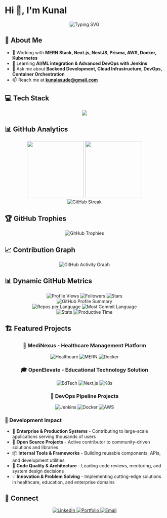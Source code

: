 # Hi 👋, I'm Kunal

<div align="center">
  <img src="https://readme-typing-svg.demolab.com?font=Fira+Code&pause=1000&color=2196F3&center=true&vCenter=true&width=435&lines=Full+Stack+Developer;Backend+%26+Software+Specialist;MERN+Stack+Expert;DevOps+Enthusiast" alt="Typing SVG" />
</div>

## 🚀 About Me

- 🔭 Working with **MERN Stack, Next.js, NestJS, Prisma, AWS, Docker, Kubernetes**
- 🌱 Learning **AI/ML integration & Advanced DevOps with Jenkins**
- 💬 Ask me about **Backend Development, Cloud Infrastructure, DevOps, Container Orchestration**
- 📫 Reach me at **[kunalasude@gmail.com](mailto:kunalasude@gmail.com)**

## 💻 Tech Stack

<div align="center">
  <img src="https://skillicons.dev/icons?i=js,ts,cpp,react,nextjs,nodejs,nestjs,express,mongodb,postgresql,mysql,redis,prisma,aws,docker,kubernetes,jenkins,git,github,python,graphql,tailwind,bootstrap,bash&perline=12" />
</div>

## 📊 GitHub Analytics

<div align="center">
  
  <!-- GitHub Stats Cards -->
  <img height="180em" src="https://github-readme-stats.vercel.app/api?username=KunalAsude&show_icons=true&theme=dark&hide_border=true&count_private=true&include_all_commits=true" />
  <img height="180em" src="https://github-readme-stats.vercel.app/api/top-langs/?username=KunalAsude&layout=compact&theme=dark&hide_border=true&langs_count=8" />
  
</div>

<div align="center">
  
  <!-- GitHub Streak Stats -->
  <img src="https://github-readme-streak-stats.herokuapp.com/?user=KunalAsude&theme=dark&hide_border=true" alt="GitHub Streak" />
  
</div>

## 🏆 GitHub Trophies

<div align="center">
  <img src="https://github-profile-trophy.vercel.app/?username=KunalAsude&theme=darkhub&no-frame=true&no-bg=true&margin-w=4&row=1" alt="GitHub Trophies" />
</div>

## 📈 Contribution Graph

<div align="center">
  
  <!-- GitHub Activity Graph -->
  <img src="https://github-readme-activity-graph.vercel.app/graph?username=KunalAsude&theme=github-compact&bg_color=0d1117&color=58a6ff&line=58a6ff&point=f0f6fc&area=true&hide_border=true" alt="GitHub Activity Graph" />
  
</div>

## 📊 Dynamic GitHub Metrics

<div align="center">
  
  <!-- Dynamic Badges -->
  <img src="https://komarev.com/ghpvc/?username=KunalAsude&style=for-the-badge&color=blue&label=Profile+Views" alt="Profile Views" />
  <img src="https://img.shields.io/github/followers/KunalAsude?style=for-the-badge&color=blue&labelColor=black&logo=github" alt="Followers" />
  <img src="https://img.shields.io/github/stars/KunalAsude?style=for-the-badge&color=yellow&labelColor=black&logo=github&affiliations=OWNER" alt="Stars" />
  
</div>

<div align="center">
  
  <!-- Detailed Profile Summary -->
  <img src="https://github-profile-summary-cards.vercel.app/api/cards/profile-details?username=KunalAsude&theme=github_dark" alt="GitHub Profile Summary" />
  
</div>

<div align="center">
  
  <!-- Additional Summary Cards -->
  <img src="https://github-profile-summary-cards.vercel.app/api/cards/repos-per-language?username=KunalAsude&theme=github_dark" alt="Repos per Language" />
  <img src="https://github-profile-summary-cards.vercel.app/api/cards/most-commit-language?username=KunalAsude&theme=github_dark" alt="Most Commit Language" />
  
</div>

<div align="center">
  
  <!-- Stats and Productive Time -->
  <img src="https://github-profile-summary-cards.vercel.app/api/cards/stats?username=KunalAsude&theme=github_dark" alt="Stats" />
  <img src="https://github-profile-summary-cards.vercel.app/api/cards/productive-time?username=KunalAsude&theme=github_dark&utcOffset=5.5" alt="Productive Time" />
  
</div>

## 🏗️ Featured Projects

<div align="center">
  
  ### 🏥 **MediNexus** - Healthcare Management Platform
  ![Healthcare](https://img.shields.io/badge/Healthcare-Tech-success?style=for-the-badge&logo=medical-cross)
  ![MERN](https://img.shields.io/badge/MERN-Stack-blue?style=for-the-badge&logo=react)
  ![Docker](https://img.shields.io/badge/Docker-Containerized-blue?style=for-the-badge&logo=docker)
  
  ### 🎓 **OpenElevate** - Educational Technology Solution
  ![EdTech](https://img.shields.io/badge/EdTech-Platform-orange?style=for-the-badge&logo=graduation-cap)
  ![Next.js](https://img.shields.io/badge/Next.js-Framework-black?style=for-the-badge&logo=next.js)
  ![K8s](https://img.shields.io/badge/Kubernetes-Orchestration-blue?style=for-the-badge&logo=kubernetes)
  
  ### 🔧 **DevOps Pipeline Projects**
  ![Jenkins](https://img.shields.io/badge/Jenkins-CI/CD-red?style=for-the-badge&logo=jenkins)
  ![Docker](https://img.shields.io/badge/Docker-Containerization-blue?style=for-the-badge&logo=docker)
  ![AWS](https://img.shields.io/badge/AWS-Cloud-orange?style=for-the-badge&logo=amazon-aws)
  
</div>

### 💼 Development Impact
- 🚀 **Enterprise & Production Systems** - Contributing to large-scale applications serving thousands of users
- 🔧 **Open Source Projects** - Active contributor to community-driven solutions and libraries
- 📦 **Internal Tools & Frameworks** - Building reusable components, APIs, and development utilities
- 🌟 **Code Quality & Architecture** - Leading code reviews, mentoring, and system design decisions
- 💡 **Innovation & Problem Solving** - Implementing cutting-edge solutions in healthcare, education, and enterprise domains

## 🤝 Connect

<div align="center">
  <a href="https://www.linkedin.com/in/kunalasude/" target="_blank">
    <img src="https://img.shields.io/badge/LinkedIn-0077B5?style=for-the-badge&logo=linkedin&logoColor=white" alt="LinkedIn" />
  </a>
  <a href="https://kunalasude.dev" target="_blank">
    <img src="https://img.shields.io/badge/Portfolio-000000?style=for-the-badge&logo=About.me&logoColor=white" alt="Portfolio" />
  </a>
  <a href="mailto:kunalasude@gmail.com" target="_blank">
    <img src="https://img.shields.io/badge/Email-D14836?style=for-the-badge&logo=gmail&logoColor=white" alt="Email" />
  </a>
</div>
